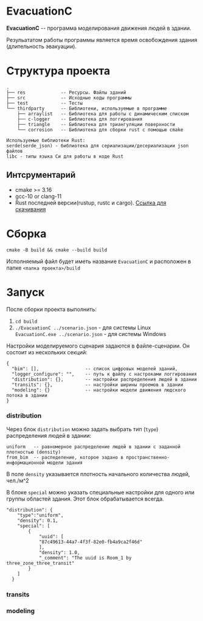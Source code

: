 # EvacuationC

**EvacuationC** -- программа моделирования движения людей в здании. 

Резульататом работы программы является время освобождения здания (длительность эвакуации).

# Структура проекта

```
.
├── res             -- Ресурсы. Файлы зданий
├── src             -- Исходные коды программы
├── test            -- Тесты
└── thirdparty      -- Библиотеки, используемые в программе
    ├── arraylist   -- Библиотека для работы с динамическим списком
    ├── c-logger    -- Библиотека для логгирования
    ├── triangle    -- Библиотека для триангуляции поверхности
    └── corrosion   -- Библиотека для сборки rust с помощью cmake
    
Используемые библиотеки Rust:
serde(serde_json) - библиотека для сериализации/десериализации json файлов
libc - типы языка Си для работы в коде Rust
```

## Интсрументарий
- cmake >= 3.16
- gcc-10 or clang-11
- Rust последней версии(rustup, rustc и cargo). [Ссылка для скачивания](https://www.rust-lang.org/tools/install)

# Сборка
`cmake -B build && cmake --build build`

Исполняемый файл будет иметь название `EvacuationC` и расположен в папке `<папка проекта>/build`

# Запуск
После сборки проекта выполнить:
1. `cd build`
2. `./EvacuationC ../scenario.json` - для системы Linux  
   `EvacuationC.exe ../scenario.json` - для системы Windows

Настройки моделируемого сценария задаются в файле-сценарии. Он состоит из нескольких секций:
```
{
  "bim": [],                 -- список цифровых моделей зданий,
  "logger_configure": "",    -- путь к файлу с настроками логгирования
  "distribution": {},        -- настройки распределения людей в здании
  "transits": {},            -- настройки ширины проемов в здании
  "modeling": {}             -- настройки модели движения людского потока в здании
}
```

### distribution
Через блок `distribution` можно задать выбрать тип (`type`) распределения людей в здании:
```
uniform   -- равномерное распределение людей в здании с заданной плотностью (density)
from_bim  -- распеделение, которое задано в пространственно-информационной модели здания
```
В поле `density` указывается плотность начального количества людей, чел./м^2

В блоке `special` можно указать специальные настройки для одного или группы областей здания.
Этот блок обрабатывается всегда.

```
"distribution": {
    "type":"uniform",
    "density": 0.1,
    "special": [
        {
            "uuid": [
            "87c49613-44a7-4f3f-82e0-fb4a9ca2f46d"
            ],
            "density": 1.0,
            "_comment": "The uuid is Room_1 by three_zone_three_transit"
        }
    ]
  }
```

### transits


### modeling

